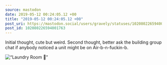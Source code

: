 ```yaml
---
source: mastodon
date: 2019-05-12 00:24:05.12 +00
title: "2019-05-12 00:24:05.12 +00"
post_uri: https://mastodon.social/users/gravely/statuses/102080226594001763
post_id: 102080226594001763
---
```

Initial thought, cute but weird. Second thought, better ask the building group chat if anybody noticed a unit might be on Air-b-n-fuckin-b.


![“Laundry Room 🌸”](/images/14501173.jpg)

